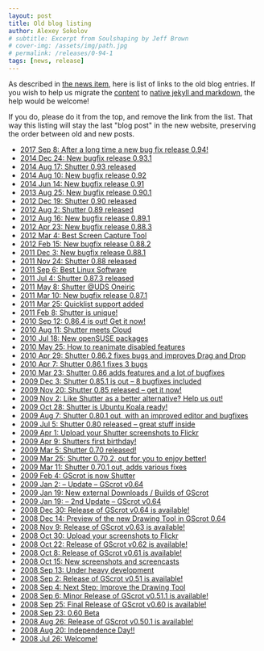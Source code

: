 ```yaml
---
layout: post
title: Old blog listing
author: Alexey Sokolov
# subtitle: Excerpt from Soulshaping by Jeff Brown
# cover-img: /assets/img/path.jpg
# permalink: /releases/0-94-1
tags: [news, release]
---
```


As described in [the news item](/2021/01/08/new-website), here is list of links
to the old blog entries. If you wish to help us migrate the
[content](https://github.com/shutter-project/shutter-project-website/tree/master/public)
to [native jekyll and
markdown](https://github.com/shutter-project/shutter-jekyll-site/tree/master/_posts),
the help would be welcome!

If you do, please do it from the top, and remove the link from the list. That way
this listing will stay the last "blog post" in the new website, preserving the
order between old and new posts.

* [2017 Sep 8: After a long time a new bug fix release 0.94!](/2017/09/after-a-long-time-a-new-bug-fix-release-0-94)
* [2014 Dec 24: New bugfix release 0.93.1](/2014/12/new-bugfix-release-0-93-1)
* [2014 Aug 17: Shutter 0.93 released](/2014/08/shutter-0-93-released)
* [2014 Aug 10: New bugfix release 0.92](/2014/08/new-bugfix-release-0-92)
* [2014 Jun 14: New bugfix release 0.91](/2014/06/new-bugfix-release-0-91)
* [2013 Aug 25: New bugfix release 0.90.1](/2013/08/new-bugfix-release-0-90-1)
* [2012 Dec 19: Shutter 0.90 released](/2012/12/shutter-0-90-released)
* [2012 Aug 2: Shutter 0.89 released](/2012/08/shutter-0-89-released)
* [2012 Aug 16: New bugfix release 0.89.1](/2012/08/new-bugfix-release-0-89-1)
* [2012 Apr 23: New bugfix release 0.88.3](/2012/04/new-bugfix-release-0-88-3)
* [2012 Mar 4: Best Screen Capture Tool](/2012/03/best-screen-capture-tool-for-linux)
* [2012 Feb 15: New bugfix release 0.88.2](/2012/02/new-bugfix-release-0-88-2)
* [2011 Dec 3: New bugfix release 0.88.1](/2011/12/new-bugfix-release-0-88-1)
* [2011 Nov 24: Shutter 0.88 released](/2011/11/shutter-0-88-released)
* [2011 Sep 6: Best Linux Software](/2011/09/best-linux-software)
* [2011 Jul 4: Shutter 0.87.3 released](/2011/07/shutter-0-87-3-released)
* [2011 May 8: Shutter @UDS Oneiric](/2011/05/shutter-uds-oneiric)
* [2011 Mar 10: New bugfix release 0.87.1](/2011/03/new-bugfix-release-0871)
* [2011 Mar 25: Quicklist support added](/2011/03/0-87-2-adds-quicklist-support)
* [2011 Feb 8: Shutter is unique!](/2011/02/shutter-is-unique)
* [2010 Sep 12: 0.86.4 is out! Get it now!](/2010/09/shutter-0-86-4-is-out-get-it-now)
* [2010 Aug 11: Shutter meets Cloud](/2010/08/shutter-0-86-3-adds-integration-with-ubuntu-one-and-new-icons)
* [2010 Jul 18: New openSUSE packages](/2010/07/new-opensuse-packages)
* [2010 May 25: How to reanimate disabled features](/2010/05/how-to-reanimate-disabled-features)
* [2010 Apr 29: Shutter 0.86.2 fixes bugs and improves Drag and Drop](/2010/04/shutter-0-86-2-fixes-bugs-and-improves-drag-and-drop)
* [2010 Apr 7: Shutter 0.86.1 fixes 3 bugs](/2010/04/shutter-0-86-1-fixes-3-bugs)
* [2010 Mar 23: Shutter 0.86 adds features and a lot of bugfixes](/2010/03/shutter-0-86-adds-features-and-a-lot-of-bugfixes)
* [2009 Dec 3: Shutter 0.85.1 is out – 8 bugfixes included](/2009/12/shutter-0-85-1-is-out-8-bugfixes-included)
* [2009 Nov 20: Shutter 0.85 released – get it now!](/2009/11/shutter-0-85-released-–-get-it-now)
* [2009 Nov 2: Like Shutter as a better alternative? Help us out!](/2009/11/like-shutter-as-a-better-alternative-help-us-out)
* [2009 Oct 28: Shutter is Ubuntu Koala ready!](/2009/10/shutter-is-ubuntu-koala-ready)
* [2009 Aug 7: Shutter 0.80.1 out, with an improved editor and bugfixes](/2009/08/shutter-0-80-1-out-with-an-improved-editor-and-bugfixes)
* [2009 Jul 5: Shutter 0.80 released – great stuff inside](/2009/07/shutter-0-80-released-great-stuff-inside)
* [2009 Apr 1: Upload your Shutter screenshots to Flickr](/2009/04/upload-your-shutter-screenshots-to-flickr)
* [2009 Apr 9: Shutters first birthday!](/2009/04/shutters-first-birthday)
* [2009 Mar 5: Shutter 0.70 released!](/2009/03/shutter-070-released)
* [2009 Mar 25: Shutter 0.70.2, out for you to enjoy better!](/2009/03/shutter-0702-out-for-you-to-enjoy-better)
* [2009 Mar 11: Shutter 0.70.1 out, adds various fixes](/2009/03/shutter-0701-out-adds-various-fixes)
* [2009 Feb 4: GScrot is now Shutter](/2009/02/gscrot-is-now-shutter)
* [2009 Jan 2: – Update – GScrot v0.64](/2009/01/update-gscrot-v064)
* [2009 Jan 19: New external Downloads / Builds of GScrot](/2009/01/new-external-downloads-builds-of-gscrot)
* [2009 Jan 19: – 2nd Update – GScrot v0.64](/2009/01/2nd-update-gscrot-v064)
* [2008 Dec 30: Release of GScrot v0.64 is available!](/2008/12/release-of-gscrot-v064-is-available)
* [2008 Dec 14: Preview of the new Drawing Tool in GScrot 0.64](/2008/12/preview-of-the-new-drawing-tool-in-gscrot-064)
* [2008 Nov 9: Release of GScrot v0.63 is available!](/2008/11/release-of-gscrot-v063-is-available)
* [2008 Oct 30: Upload your screenshots to Flickr](/2008/10/upload-your-screenshots-to-flickr)
* [2008 Oct 22: Release of GScrot v0.62 is available!](/2008/10/release-of-gscrot-v062-is-available)
* [2008 Oct 8: Release of GScrot v0.61 is available!](/2008/10/release-of-gscrot-v061-is-available)
* [2008 Oct 15: New screenshots and screencasts](/2008/10/new-screenshots-and-screencasts)
* [2008 Sep 13: Under heavy development](/2008/09/under-heavy-development)
* [2008 Sep 2: Release of GScrot v0.51 is available!](/2008/09/release-of-gscrot-v051-is-available)
* [2008 Sep 4: Next Step: Improve the Drawing Tool](/2008/09/next-step-improve-the-drawing-tool)
* [2008 Sep 6: Minor Release of GScrot v0.51.1 is available!](/2008/09/minor-release-of-gscrot-v0511-is-available)
* [2008 Sep 25: Final Release of GScrot v0.60 is available!](/2008/09/final-release-of-gscrot-v060-is-available)
* [2008 Sep 23: 0.60 Beta](/2008/09/060-beta)
* [2008 Aug 26: Release of GScrot v0.50.1 is available!](/2008/08/release-of-gscrot-v0501-is-available)
* [2008 Aug 20: Independence Day!!](/2008/08/independence-day-release-of-gscrot-v050-is-available)
* [2008 Jul 26: Welcome!](/2008/07/welcome)
